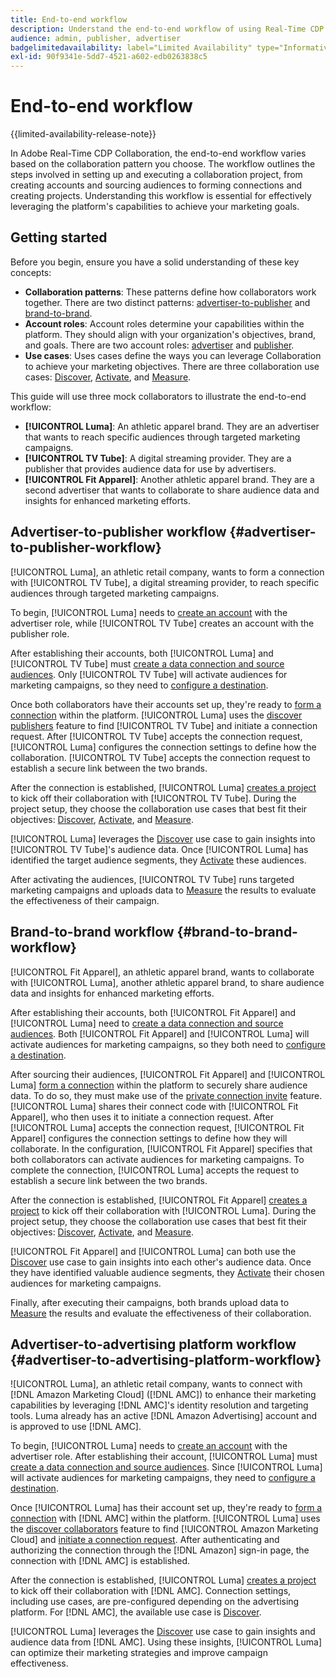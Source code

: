 ```yaml
---
title: End-to-end workflow
description: Understand the end-to-end workflow of using Real-Time CDP Collaboration based on your collaboration pattern.
audience: admin, publisher, advertiser
badgelimitedavailability: label="Limited Availability" type="Informative" url="https://helpx.adobe.com/legal/product-descriptions/real-time-customer-data-platform-collaboration.html newtab=true"
exl-id: 90f9341e-5dd7-4521-a602-edb0263838c5
---
```

# End-to-end workflow

{{limited-availability-release-note}}

In Adobe Real-Time CDP Collaboration, the end-to-end workflow varies based on the collaboration pattern you choose. The workflow outlines the steps involved in setting up and executing a collaboration project, from creating accounts and sourcing audiences to forming connections and creating projects. Understanding this workflow is essential for effectively leveraging the platform's capabilities to achieve your marketing goals.

## Getting started

Before you begin, ensure you have a solid understanding of these key concepts:

- **Collaboration patterns**: These patterns define how collaborators work together. There are two distinct patterns: [advertiser-to-publisher](./collaboration-patterns.md#advertiser-to-publisher) and [brand-to-brand](./collaboration-patterns.md#brand-to-brand).
- **Account roles**: Account roles determine your capabilities within the platform. They should align with your organization's objectives, brand, and goals. There are two account roles: [advertiser](./roles.md#advertiser) and [publisher](./roles.md#publisher).
- **Use cases**: Uses cases define the ways you can leverage Collaboration to achieve your marketing objectives. There are three collaboration use cases: [Discover](./use-cases.md#discover), [Activate](./use-cases.md#activate), and [Measure](./use-cases.md#measure).

This guide will use three mock collaborators to illustrate the end-to-end workflow:

- **[!UICONTROL Luma]**: An athletic apparel brand. They are an advertiser that wants to reach specific audiences through targeted marketing campaigns.
- **[!UICONTROL TV Tube]**: A digital streaming provider. They are a publisher that provides audience data for use by advertisers.
- **[!UICONTROL Fit Apparel]**: Another athletic apparel brand. They are a second advertiser that wants to collaborate to share audience data and insights for enhanced marketing efforts.

## Advertiser-to-publisher workflow {#advertiser-to-publisher-workflow}

[!UICONTROL Luma], an athletic retail company, wants to form a connection with [!UICONTROL TV Tube], a digital streaming provider, to reach specific audiences through targeted marketing campaigns.

To begin, [!UICONTROL Luma] needs to [create an account](../setup/onboard-account.md) with the advertiser role, while [!UICONTROL TV Tube] creates an account with the publisher role.

After establishing their accounts, both [!UICONTROL Luma] and [!UICONTROL TV Tube] must [create a data connection and source audiences](../setup/onboard-audiences.md). Only [!UICONTROL TV Tube] will activate audiences for marketing campaigns, so they need to [configure a destination](../setup/manage-destinations.md).

Once both collaborators have their accounts set up, they're ready to [form a connection](../connect/establishing-connections.md) within the platform. [!UICONTROL Luma] uses the [discover publishers](../connect/discover-publishers.md) feature to find [!UICONTROL TV Tube] and initiate a connection request. After [!UICONTROL TV Tube] accepts the connection request, [!UICONTROL Luma] configures the connection settings to define how the collaboration. [!UICONTROL TV Tube] accepts the connection request to establish a secure link between the two brands.

After the connection is established, [!UICONTROL Luma] [creates a project](../collaborate/manage-projects.md) to kick off their collaboration with [!UICONTROL TV Tube]. During the project setup, they choose the collaboration use cases that best fit their objectives: [Discover](../collaborate/discover.md), [Activate](../collaborate/activate.md), and [Measure](../collaborate/measure.md).

[!UICONTROL Luma] leverages the [Discover](../collaborate/discover.md) use case to gain insights into [!UICONTROL TV Tube]'s audience data. Once [!UICONTROL Luma] has identified the target audience segments, they [Activate](../collaborate/activate.md) these audiences.

After activating the audiences, [!UICONTROL TV Tube] runs targeted marketing campaigns and uploads data to [Measure](../collaborate/measure.md) the results to evaluate the effectiveness of their campaign.

## Brand-to-brand workflow {#brand-to-brand-workflow}

[!UICONTROL Fit Apparel], an athletic apparel brand, wants to collaborate with [!UICONTROL Luma], another athletic apparel brand, to share audience data and insights for enhanced marketing efforts.

After establishing their accounts, both [!UICONTROL Fit Apparel] and [!UICONTROL Luma] need to [create a data connection and source audiences](../setup/onboard-audiences.md). Both [!UICONTROL Fit Apparel] and [!UICONTROL Luma] will activate audiences for marketing campaigns, so they both need to [configure a destination](../setup/manage-destinations.md).

After sourcing their audiences, [!UICONTROL Fit Apparel] and [!UICONTROL Luma] [form a connection](../connect/establishing-connections.md) within the platform to securely share audience data. To do so, they must make use of the [private connection invite](../connect/establishing-connections.md#private-connection-invite) feature. [!UICONTROL Luma] shares their connect code with [!UICONTROL Fit Apparel], who then uses it to initiate a connection request. After [!UICONTROL Luma] accepts the connection request, [!UICONTROL Fit Apparel] configures the connection settings to define how they will collaborate. In the configuration, [!UICONTROL Fit Apparel] specifies that both collaborators can activate audiences for marketing campaigns. To complete the connection, [!UICONTROL Luma] accepts the request to establish a secure link between the two brands.

After the connection is established, [!UICONTROL Fit Apparel] [creates a project](../collaborate/manage-projects.md) to kick off their collaboration with [!UICONTROL Luma]. During the project setup, they choose the collaboration use cases that best fit their objectives: [Discover](../collaborate/discover.md), [Activate](../collaborate/activate.md), and [Measure](../collaborate/measure.md).

[!UICONTROL Fit Apparel] and [!UICONTROL Luma] can both use the [Discover](../collaborate/discover.md) use case to gain insights into each other's audience data. Once they have identified valuable audience segments, they [Activate](../collaborate/activate.md) their chosen audiences for marketing campaigns.

Finally, after executing their campaigns, both brands upload data to [Measure](../collaborate/measure.md) the results and evaluate the effectiveness of their collaboration.

## Advertiser-to-advertising platform workflow {#advertiser-to-advertising-platform-workflow}

![UICONTROL Luma], an athletic retail company, wants to connect with [!DNL Amazon Marketing Cloud] ([!DNL AMC]) to enhance their marketing capabilities by leveraging [!DNL AMC]'s identity resolution and targeting tools. Luma already has an active [!DNL Amazon Advertising] account and is approved to use [!DNL AMC].

To begin, [!UICONTROL Luma] needs to [create an account](../setup/onboard-account.md) with the advertiser role. After establishing their account, [!UICONTROL Luma] must [create a data connection and source audiences](../setup/onboard-audiences.md). Since [!UICONTROL Luma] will activate audiences for marketing campaigns, they need to [configure a destination](../setup/manage-destinations.md).

Once [!UICONTROL Luma] has their account set up, they're ready to [form a connection](../connect/establishing-connections.md) with [!DNL AMC] within the platform. [!UICONTROL Luma] uses the [discover collaborators](../connect/discover-publishers.md) feature to find [!UICONTROL Amazon Marketing Cloud] and [initiate a connection request](../connect/advertising-platforms/amc.md). After authenticating and authorizing the connection through the [!DNL Amazon] sign-in page, the connection with [!DNL AMC] is established.

After the connection is established, [!UICONTROL Luma] [creates a project](../collaborate/manage-projects.md) to kick off their collaboration with [!DNL AMC]. Connection settings, including use cases, are pre-configured depending on the advertising platform. For [!DNL AMC], the available use case is [Discover](../collaborate/advertising-platforms/amc.md#discover).

[!UICONTROL Luma] leverages the [Discover](../collaborate/advertising-platforms/amc.md#discover) use case to gain insights and audience data from [!DNL AMC]. Using these insights, [!UICONTROL Luma] can optimize their marketing strategies and improve campaign effectiveness.
